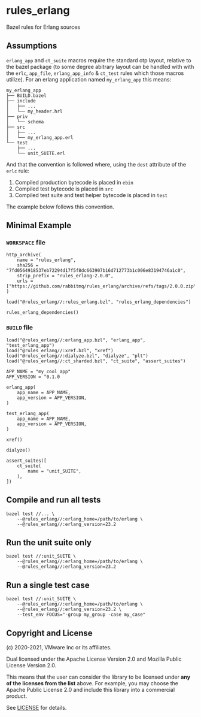 # rules_erlang

Bazel rules for Erlang sources

## Assumptions

`erlang_app` and `ct_suite` macros require the standard otp layout, relative to the bazel package (to some degree abitrary layout can be handled with with the `erlc`, `app_file`, `erlang_app_info` & `ct_test` rules which those macros utilize). For an erlang application named `my_erlang_app` this means:

```
my_erlang_app
├── BUILD.bazel
├── include
│   ├── ...
│   └── my_header.hrl
├── priv
│   └── schema
├── src
│   ├── ...
│   └── my_erlang_app.erl
└── test
    ├── ...
    └── unit_SUITE.erl
```

And that the convention is followed where, using the `dest` attribute of the `erlc` rule:
1. Compiled production bytecode is placed in `ebin`
2. Compiled test bytecode is placed in `src`
3. Compiled test suite and test helper bytecode is placed in `test`

The example below follows this convention.

## Minimal Example

### `WORKSPACE` file

```starlark
http_archive(
    name = "rules_erlang",
    sha256 = "7fd0564918537eb72294d17f5f8dc663907b16d712773b1c006e83194746a1c0",
    strip_prefix = "rules_erlang-2.0.0",
    urls = ["https://github.com/rabbitmq/rules_erlang/archive/refs/tags/2.0.0.zip"],
)

load("@rules_erlang//:rules_erlang.bzl", "rules_erlang_dependencies")

rules_erlang_dependencies()
```

### `BUILD` file

```starlark
load("@rules_erlang//:erlang_app.bzl", "erlang_app", "test_erlang_app")
load("@rules_erlang//:xref.bzl", "xref")
load("@rules_erlang//:dialyze.bzl", "dialyze", "plt")
load("@rules_erlang//:ct_sharded.bzl", "ct_suite", "assert_suites")

APP_NAME = "my_cool_app"
APP_VERSION = "0.1.0

erlang_app(
    app_name = APP_NAME,
    app_version = APP_VERSION,
)

test_erlang_app(
    app_name = APP_NAME,
    app_version = APP_VERSION,
)

xref()

dialyze()

assert_suites([
    ct_suite(
        name = "unit_SUITE",
    ),
])
```

## Compile and run all tests

```shell
bazel test //... \
    --@rules_erlang//:erlang_home=/path/to/erlang \
    --@rules_erlang//:erlang_version=23.2
```

## Run the unit suite only

```shell
bazel test //:unit_SUITE \
    --@rules_erlang//:erlang_home=/path/to/erlang \
    --@rules_erlang//:erlang_version=23.2
```

## Run a single test case

```shell
bazel test //:unit_SUITE \
    --@rules_erlang//:erlang_home=/path/to/erlang \
    --@rules_erlang//:erlang_version=23.2 \
    --test_env FOCUS="-group my_group -case my_case"
```

## Copyright and License

(c) 2020-2021, VMware Inc or its affiliates.

Dual licensed under the Apache License Version 2.0 and
Mozilla Public License Version 2.0.

This means that the user can consider the library to be licensed under
**any of the licenses from the list** above. For example, you may
choose the Apache Public License 2.0 and include this library into a
commercial product.

See [LICENSE](./LICENSE) for details.
